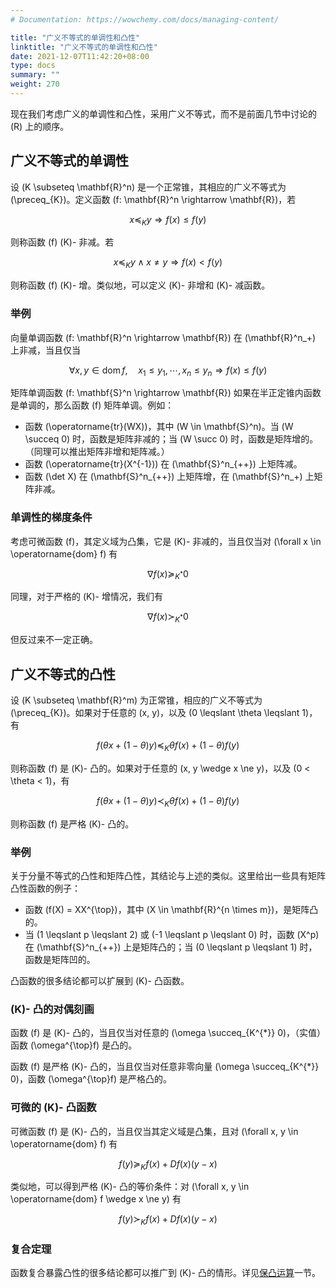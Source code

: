 ```yaml
---
# Documentation: https://wowchemy.com/docs/managing-content/

title: "广义不等式的单调性和凸性"
linktitle: "广义不等式的单调性和凸性"
date: 2021-12-07T11:42:20+08:00
type: docs
summary: ""
weight: 270
---
```


<!--more-->

现在我们考虑广义的单调性和凸性，采用广义不等式，而不是前面几节中讨论的 \(R\) 上的顺序。

## 广义不等式的单调性

设 \(K \subseteq \mathbf{R}^n\) 是一个正常锥，其相应的广义不等式为 \(\\preceq_{K}\)。定义函数 \(f: \mathbf{R}^n \rightarrow \mathbf{R}\)，若

$$
x \preceq_{K} y \Longrightarrow f(x) \leqslant f(y)
$$

则称函数 \(f\) \(K\)- 非减。若

$$
x \preceq_{K} y \wedge x \ne y \Longrightarrow f(x) < f(y)
$$

则称函数 \(f\) \(K\)- 增。类似地，可以定义 \(K\)- 非增和 \(K\)- 减函数。

### 举例

向量单调函数 \(f: \mathbf{R}^n \rightarrow \mathbf{R}\) 在 \(\mathbf{R}^n_+\) 上非减，当且仅当

$$
\forall x, y \in \operatorname{dom} f, \quad x_1 \leqslant y_1, \cdots, x_n \leqslant y_n \Longrightarrow f(x) \leqslant f(y)
$$

矩阵单调函数 \(f: \mathbf{S}^n \rightarrow \mathbf{R}\) 如果在半正定锥内函数是单调的，那么函数 \(f\) 矩阵单调。例如：

- 函数 \(\operatorname{tr}(WX)\)，其中 \(W \in \mathbf{S}^n\)。当 \(W \succeq 0\) 时，函数是矩阵非减的；当 \(W \succ 0\) 时，函数是矩阵增的。（同理可以推出矩阵非增和矩阵减。）
- 函数 \(\operatorname{tr}(X^{-1})\) 在 \(\mathbf{S}^n_{++}\) 上矩阵减。
- 函数 \(\det X\) 在 \(\mathbf{S}^n_{++}\) 上矩阵增，在 \(\mathbf{S}^n_+\) 上矩阵非减。

### 单调性的梯度条件

考虑可微函数 \(f\)，其定义域为凸集，它是 \(K\)- 非减的，当且仅当对 \(\forall x \in \operatorname{dom} f\) 有

$$
\nabla f(x) \succeq_{K^{*}} 0
$$

同理，对于严格的 \(K\)- 增情况，我们有

$$
\nabla f(x) \succ_{K^{*}} 0
$$

但反过来不一定正确。

## 广义不等式的凸性

设 \(K \subseteq \mathbf{R}^m\) 为正常锥，相应的广义不等式为 \(\preceq_{K}\)。如果对于任意的 \(x, y\)，以及 \(0 \leqslant \theta \leqslant 1\)，有

$$
f(\theta x+(1-\theta) y) \preceq_{K} \theta f(x)+(1-\theta) f(y)
$$

则称函数 \(f\) 是 \(K\)- 凸的。如果对于任意的 \(x, y \wedge x \ne y\)，以及 \(0 < \theta < 1\)，有

$$
f(\theta x+(1-\theta) y) \prec_{K} \theta f(x)+(1-\theta) f(y)
$$

则称函数 \(f\) 是严格 \(K\)- 凸的。

### 举例

关于分量不等式的凸性和矩阵凸性，其结论与上述的类似。这里给出一些具有矩阵凸性函数的例子：

- 函数 \(f(X) = XX^{\top}\)，其中 \(X \in \mathbf{R}^{n \times m}\)，是矩阵凸的。
- 当 \(1 \leqslant p \leqslant 2\) 或 \(-1 \leqslant p \leqslant 0\) 时，函数 \(X^p\) 在 \(\mathbf{S}^n_{++}\) 上是矩阵凸的；当 \(0 \leqslant p \leqslant 1\) 时，函数是矩阵凹的。

凸函数的很多结论都可以扩展到 \(K\)- 凸函数。

### \(K\)- 凸的对偶刻画

函数 \(f\) 是 \(K\)- 凸的，当且仅当对任意的 \(\omega \succeq_{K^{*}} 0\)，（实值）函数 \(\omega^{\top}f\) 是凸的。

函数 \(f\) 是严格 \(K\)- 凸的，当且仅当对任意非零向量 \(\omega \succeq_{K^{*}} 0\)，函数 \(\omega^{\top}f\) 是严格凸的。

### 可微的 \(K\)- 凸函数

可微函数 \(f\) 是 \(K\)- 凸的，当且仅当其定义域是凸集，且对 \(\forall x, y \in \operatorname{dom} f\) 有

$$
f(y) \succeq_{K} f(x)+D f(x)(y-x)
$$

类似地，可以得到严格 \(K\)- 凸的等价条件：对 \(\forall x, y \in \operatorname{dom} f \wedge x \ne y\) 有

$$
f(y) \succ_{K} f(x)+D f(x)(y-x)
$$

### 复合定理

函数复合暴露凸性的很多结论都可以推广到 \(K\)- 凸的情形。详见[保凸运算](../operations-that-preserve-convexity)一节。